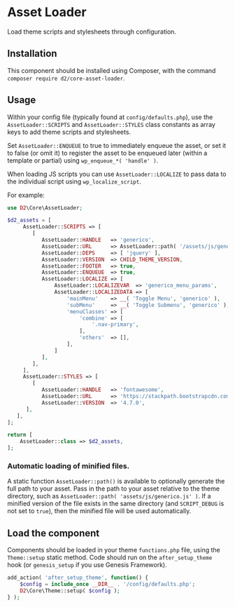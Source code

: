 # Asset Loader

Load theme scripts and stylesheets through configuration.

## Installation

This component should be installed using Composer, with the command `composer require d2/core-asset-loader`.

## Usage

Within your config file (typically found at `config/defaults.php`), use the `AssetLoader::SCRIPTS` and `AssetLoader::STYLES` class constants as array keys to add theme scripts and stylesheets.

Set `AssetLoader::ENQUEUE` to true to immediately enqueue the asset, or set it to false (or omit it) to register the asset to be enqueued later (within a template or partial) using `wp_enqueue_*( 'handle' )`.

When loading JS scripts you can use `AssetLoader::LOCALIZE` to pass data to the individual script using `wp_localize_script`.

For example:

```php
use D2\Core\AssetLoader;

$d2_assets = [
     AssetLoader::SCRIPTS => [
        [
           AssetLoader::HANDLE   => 'generico',
           AssetLoader::URL      => AssetLoader::path( '/assets/js/generico.js' ),
           AssetLoader::DEPS     => [ 'jquery' ],
           AssetLoader::VERSION  => CHILD_THEME_VERSION,
           AssetLoader::FOOTER   => true,
           AssetLoader::ENQUEUE  => true,
           AssetLoader::LOCALIZE => [
               AssetLoader::LOCALIZEVAR  => 'generico_menu_params',
               AssetLoader::LOCALIZEDATA => [
                   'mainMenu'    => __( 'Toggle Menu', 'generico' ),
                   'subMenu'     => __( 'Toggle Submenu', 'generico' ),
                   'menuClasses' => [
                       'combine' => [
                           '.nav-primary',
                       ],
                       'others'  => [],
                   ],
               ]
           ],
        ],
     ],
     AssetLoader::STYLES => [
        [
           AssetLoader::HANDLE   => 'fontawesome',
           AssetLoader::URL      => 'https://stackpath.bootstrapcdn.com/font-awesome/4.7.0/css/font-awesome.min.css',
           AssetLoader::VERSION  => '4.7.0',
      ],
   ],
];

return [
    AssetLoader::class => $d2_assets,
];
 ```

### Automatic loading of minified files. 

A static function `AssetLoader::path()` is available to optionally generate the full path to your asset. Pass in the path to your asset relative to the theme directory, such as `AssetLoader::path( 'assets/js/generico.js' )`. If a minified version of the file exists in the same directory (and `SCRIPT_DEBUG` is not set to `true`), then the minified file will be used automatically.

## Load the component

Components should be loaded in your theme `functions.php` file, using the `Theme::setup` static method. Code should run on the `after_setup_theme` hook (or `genesis_setup` if you use Genesis Framework).

```php
add_action( 'after_setup_theme', function() {
    $config = include_once __DIR__ . '/config/defaults.php';
    D2\Core\Theme::setup( $config );
} );
```
